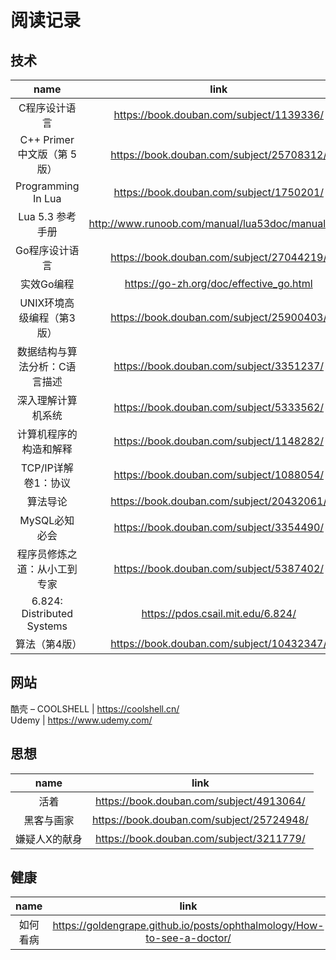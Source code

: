 

# 阅读记录

## 技术

name | link | website| progress
:-: | :-: | :-: | :-:
C程序设计语言 | https://book.douban.com/subject/1139336/ | | ★
C++ Primer 中文版（第 5 版）| https://book.douban.com/subject/25708312/ | | ★
Programming In Lua | https://book.douban.com/subject/1750201/ | | ★★
Lua 5.3 参考手册 | http://www.runoob.com/manual/lua53doc/manual.html | | ★★
Go程序设计语言 | https://book.douban.com/subject/27044219/ | http://www.gopl.io/ | ★
实效Go编程 | https://go-zh.org/doc/effective_go.html | | ★
UNIX环境高级编程（第3版）| https://book.douban.com/subject/25900403/ | |  
数据结构与算法分析：C语言描述 | https://book.douban.com/subject/3351237/ | |  
深入理解计算机系统 | https://book.douban.com/subject/5333562/ | |  
计算机程序的构造和解释 | https://book.douban.com/subject/1148282/ | |   
TCP/IP详解 卷1：协议 | https://book.douban.com/subject/1088054/ | |  
算法导论 | https://book.douban.com/subject/20432061/ | |  
MySQL必知必会 | https://book.douban.com/subject/3354490/ | | ★  
程序员修炼之道：从小工到专家 | https://book.douban.com/subject/5387402/ | |   
6.824: Distributed Systems | https://pdos.csail.mit.edu/6.824/ | | learn english  
算法（第4版） | https://book.douban.com/subject/10432347/ |  https://algs4.cs.princeton.edu/home/ |  


## 网站

酷壳 – COOLSHELL | https://coolshell.cn/  
Udemy | https://www.udemy.com/

## 思想

name | link 
:-: | :-:
活着 | https://book.douban.com/subject/4913064/
黑客与画家 | https://book.douban.com/subject/25724948/
嫌疑人X的献身 | https://book.douban.com/subject/3211779/

## 健康

name | link
:-: | :-:
如何看病 | https://goldengrape.github.io/posts/ophthalmology/How-to-see-a-doctor/